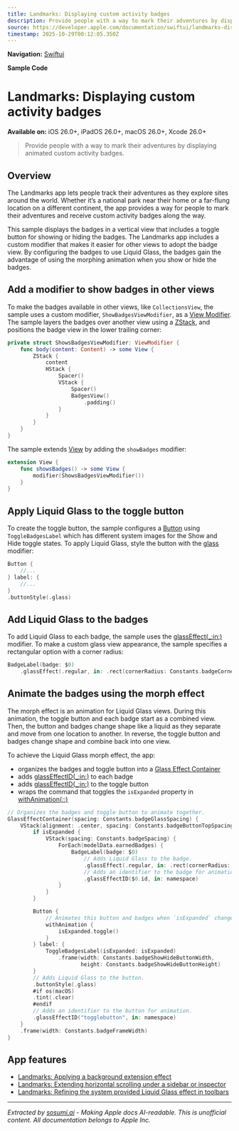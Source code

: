 ```yaml
---
title: Landmarks: Displaying custom activity badges
description: Provide people with a way to mark their adventures by displaying animated custom activity badges.
source: https://developer.apple.com/documentation/swiftui/landmarks-displaying-custom-activity-badges
timestamp: 2025-10-29T00:12:05.350Z
---
```


**Navigation:** [Swiftui](/documentation/swiftui)

**Sample Code**

# Landmarks: Displaying custom activity badges

**Available on:** iOS 26.0+, iPadOS 26.0+, macOS 26.0+, Xcode 26.0+

> Provide people with a way to mark their adventures by displaying animated custom activity badges.

## Overview

The Landmarks app lets people track their adventures as they explore sites around the world. Whether it’s a national park near their home or a far-flung location on a different continent, the app provides a way for people to mark their adventures and receive custom activity badges along the way.



This sample displays the badges in a vertical view that includes a toggle button for showing or hiding the badges. The Landmarks app includes a custom modifier that makes it easier for other views to adopt the badge view. By configuring the badges to use Liquid Glass, the badges gain the advantage of using the morphing animation when you show or hide the badges.

## Add a modifier to show badges in other views

To make the badges available in other views, like `CollectionsView`, the sample uses a custom modifier, `ShowBadgesViewModifier`, as a [View Modifier](/documentation/swiftui/viewmodifier). The sample layers the badges over another view using a [ZStack](/documentation/swiftui/zstack), and positions the badge view in the lower trailing corner:

```swift
private struct ShowsBadgesViewModifier: ViewModifier {
    func body(content: Content) -> some View {
        ZStack {
            content
            HStack {
                Spacer()
                VStack {
                    Spacer()
                    BadgesView()
                        .padding()
                }
            }
        }
    }
}
```

The sample extends [View](/documentation/swiftui/view) by adding the `showBadges` modifier:

```swift
extension View {
    func showsBadges() -> some View {
        modifier(ShowsBadgesViewModifier())
    }
}
```

## Apply Liquid Glass to the toggle button

To create the toggle button, the sample configures a [Button](/documentation/swiftui/button) using `ToggleBadgesLabel` which has different system images for the Show and Hide toggle states. To apply Liquid Glass, style the button with the [glass](/documentation/swiftui/primitivebuttonstyle/glass) modifier:

```swift
Button {
    //...
} label: {
    //...
}
.buttonStyle(.glass)

```

## Add Liquid Glass to the badges

To add Liquid Glass to each badge, the sample uses the [glassEffect(_:in:)](/documentation/swiftui/view/glasseffect(_:in:)) modifier. To make a custom glass view appearance, the sample specifies a rectangular option with a corner radius:

```swift
BadgeLabel(badge: $0)
    .glassEffect(.regular, in: .rect(cornerRadius: Constants.badgeCornerRadius))
```

## Animate the badges using the morph effect

The morph effect is an animation for Liquid Glass views. During this animation, the toggle button and each badge start as a combined view. Then, the button and badges change shape like a liquid as they separate and move from one location to another. In reverse, the toggle button and badges change shape and combine back into one view.

To achieve the Liquid Glass morph effect, the app:

- organizes the badges and toggle button into a [Glass Effect Container](/documentation/swiftui/glasseffectcontainer)
- adds [glassEffectID(_:in:)](/documentation/swiftui/view/glasseffectid(_:in:)) to each badge
- adds [glassEffectID(_:in:)](/documentation/swiftui/view/glasseffectid(_:in:)) to the toggle button
- wraps the command that toggles the `isExpanded` property in [withAnimation(_:_:)](/documentation/swiftui/withanimation(_:_:))

```swift
// Organizes the badges and toggle button to animate together.
GlassEffectContainer(spacing: Constants.badgeGlassSpacing) {
    VStack(alignment: .center, spacing: Constants.badgeButtonTopSpacing) {
        if isExpanded {
            VStack(spacing: Constants.badgeSpacing) {
                ForEach(modelData.earnedBadges) {
                    BadgeLabel(badge: $0)
                        // Adds Liquid Glass to the badge.
                        .glassEffect(.regular, in: .rect(cornerRadius: Constants.badgeCornerRadius))
                        // Adds an identifier to the badge for animation.
                        .glassEffectID($0.id, in: namespace)
                }
            }
        }

        Button {
            // Animates this button and badges when `isExpanded` changes values.
            withAnimation {
                isExpanded.toggle()
            }
        } label: {
            ToggleBadgesLabel(isExpanded: isExpanded)
                .frame(width: Constants.badgeShowHideButtonWidth,
                       height: Constants.badgeShowHideButtonHeight)
        }
        // Adds Liquid Glass to the button.
        .buttonStyle(.glass)
        #if os(macOS)
        .tint(.clear)
        #endif
        // Adds an identifier to the button for animation.
        .glassEffectID("togglebutton", in: namespace)
    }
    .frame(width: Constants.badgeFrameWidth)
}
```

## App features

- [Landmarks: Applying a background extension effect](/documentation/swiftui/landmarks-applying-a-background-extension-effect)
- [Landmarks: Extending horizontal scrolling under a sidebar or inspector](/documentation/swiftui/landmarks-extending-horizontal-scrolling-under-a-sidebar-or-inspector)
- [Landmarks: Refining the system provided Liquid Glass effect in toolbars](/documentation/swiftui/landmarks-refining-the-system-provided-glass-effect-in-toolbars)

---

*Extracted by [sosumi.ai](https://sosumi.ai) - Making Apple docs AI-readable.*
*This is unofficial content. All documentation belongs to Apple Inc.*
